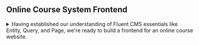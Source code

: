 


## Online Course System Frontend
<details> 
<summary> 
Having established our understanding of Fluent CMS essentials like Entity, Query, and Page, we're ready to build a frontend for an online course website.
</summary>

### Introduction of online course website
The online course website is designed to help users easily find courses tailored to their interests and goals. 

- **Home Page(`home`)**: This is the main entry point, providing `Featured Course`, `Advanced Course`, etc. Each course in these sections links to its Course Details page.

- **Latest Courses(`course`)**: A curated list of the newest courses. Each course in this section links to its Course Details page.

- **Course Details(`course/{course_id}`)**: This page provides a comprehensive view of a selected course. Users can navigate to the **Teacher Details** page to learn more about the instructor. 

- **Teacher Details(`teacher/{teacher_id}`)**: Here, users can explore the profile of the instructor, This page contains a `teacher's latest course section`, each course in the sections links back to **Course Details** 


---

```plaintext
             Home Page
                 |
                 |
       +-------------------+
       |                   |
       v                   v
 Latest Courses       Course Details 
       |                   |        
       |                   |       
       v                   v            
Course Details <-------> Teacher Details 

```
### Designing the Home Page
The home page's screenshot shows below.
![Page](https://raw.githubusercontent.com/fluent-cms/fluent-cms/doc/doc/screenshots/page-home-course.png)

In the page designer, we drag a component `Content-B`, set it's `multiple-records` component's data source to Query  `course`.  
The query might return data like
```json
[
  {
    "name": "Object-Oriented Programming(OOP)",
    "id": 20,
    "teacher":{
      "id": 3,
      "firstname": "jane"
    }
  }
]
```
We set link href of each course item to `/pages/course/{{id}}`. 
![Link](https://raw.githubusercontent.com/fluent-cms/fluent-cms/doc/doc/screenshots/designer-link.png)   
HandleBar rendering engine renders the link as  `/pages/course/20` by replacing `{{id}}` to `20`.

### Creating Course Detail Page
We name this page `course/{course_id}` to capture the path parameter course_id. 
For example, with the URL `/pages/course/20`, we obtain `{course_id: 20}`. This parameter is passed to the Query Service, which then filters data to match:

```json
{
  "fieldName": "id",
  "operator": "and",
  "omitFail": true,
  "constraints": [
    {
      "match": "in",
      "value": "qs.course_id"
    }
  ]
}
```
The query service produces a where clause as  `where id in (20)`.

### Link to Teacher Detail Page
We set the link of each teacher item as  `/pages/teacher/{{teacher.id}}`, allowing navigation from Course Details to Teacher Details:
For below example data, HandlerBar render the link as `/pages/teacher/3`.
```json
[
  {
    "name": "Object-Oriented Programming(OOP)",
    "id": 20,
    "teacher":{
      "id": 3,
      "firstname": "jane"
    }
  }
]
```
### Creating Teacher's Detail Page
![](https://raw.githubusercontent.com/fluent-cms/fluent-cms/doc/doc/screenshots/page-teacher.png)

Similarly, we name this page as `teacher/{teacher_id}` and set its data source Query to `teacher`. For the URL /pages/teacher/3, the query returns:
```json
{
  "id": 3,
  "firstname": "Jane",
  "lastname": "Debuggins",
  "image": "/2024-10/b44dcb4c.jpg",
  "bio": "<p><strong>Ms. Debuggins</strong> is a seasoned software developer with over a decade of experience in full-stack development and system architecture. </p>",
  "skills": [
    {
      "id": 1,
      "name": "C++",
      "years": 3,
      "teacher_id": 3
    }
  ]
}
```

To add a list of courses by the teacher, we set a `multiple-records` component with Query `course`. 
![](https://raw.githubusercontent.com/fluent-cms/fluent-cms/doc/doc/screenshots/designer-teacher.png)
When rendering the Teacher Page, PageService sends `{teacher_id: 3}` to Query `course`. 
The QueryService Apply below filter, resulting in  `WHERE teacher in (3)`.

``` json
    {
      "fieldName": "teacher",
      "operator": "and",
      "omitFail": true,
      "constraints": [
        {
          "match": "in",
          "value": "qs.teacher_id"
        }
      ]
    }
```
This design creates an interconnected online course site, ensuring users can explore course details, instructors.
</details>
